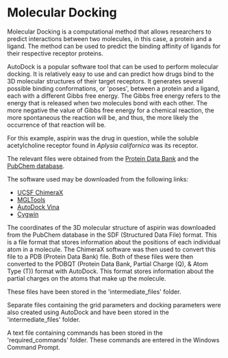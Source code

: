# Molecular Docking


Molecular Docking is a computational method that allows researchers to predict interactions between two molecules, in this case, a protein and a ligand. The method can be used to predict the binding affinity of ligands for their respective receptor proteins.

AutoDock is a popular software tool that can be used to perform molecular docking. It is relatively easy to use and can predict how drugs bind to the 3D molecular structures of their target receptors. It generates several possible binding conformations, or 'poses', between a protein and a ligand, each with a different Gibbs free energy. The Gibbs free energy refers to the energy that is released when two molecules bond with each other. The more negative the value of Gibbs free energy for a chemical reaction, the more spontaneous the reaction will be, and thus, the more likely the occurrence of that reaction will be.

For this example, aspirin was the drug in question, while the soluble acetylcholine receptor found in *Aplysia californica* was its receptor.

The relevant files were obtained from the [Protein Data Bank](https://www.rcsb.org/structure/5AIN) and the [PubChem database](https://pubchem.ncbi.nlm.nih.gov/compound/2244#section=3D-Conformer).

The software used may be downloaded from the following links:

* [UCSF ChimeraX](https://www.cgl.ucsf.edu/chimerax/)
* [MGLTools](https://ccsb.scripps.edu/mgltools/)
* [AutoDock Vina](https://vina.scripps.edu/)
* [Cygwin](https://www.cygwin.com/)


The coordinates of the 3D molecular structure of aspirin was downloaded from the PubChem database in the SDF (Structured Data File) format. This is a file format that stores information about the positions of each individual atom in a molecule. The ChimeraX software was then used to convert this file to a PDB (Protein Data Bank) file. Both of these files were then converted to the PDBQT (Protein Data Bank, Partial Charge (Q), & Atom Type (T)) format with AutoDock. This format stores information about the partial charges on the atoms that make up the molecule.

These files have been stored in the 'intermediate_files' folder.

Separate files containing the grid parameters and docking parameters were also created using AutoDock and have been stored in the 'intermediate_files' folder.

A text file containing commands has been stored in the 'required_commands' folder. These commands are entered in the Windows Command Prompt.

